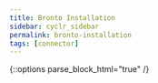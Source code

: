 ```yaml
---
title: Bronto Installation
sidebar: cyclr_sidebar
permalink: bronto-installation
tags: [connector]
---
```

{::options parse_block_html="true" /}

